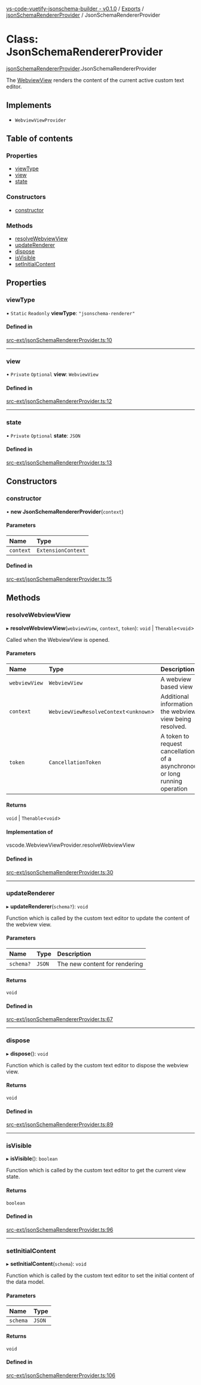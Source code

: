 [vs-code-vuetify-jsonschema-builder - v0.1.0](../README.md) / [Exports](../modules.md) / [jsonSchemaRendererProvider](../modules/jsonSchemaRendererProvider.md) / JsonSchemaRendererProvider

# Class: JsonSchemaRendererProvider

[jsonSchemaRendererProvider](../modules/jsonSchemaRendererProvider.md).JsonSchemaRendererProvider

The [WebviewView](https://code.visualstudio.com/api/extension-guides/webview) renders the content of the current active
custom text editor.

## Implements

- `WebviewViewProvider`

## Table of contents

### Properties

- [viewType](jsonSchemaRendererProvider.JsonSchemaRendererProvider.md#viewtype)
- [view](jsonSchemaRendererProvider.JsonSchemaRendererProvider.md#view)
- [state](jsonSchemaRendererProvider.JsonSchemaRendererProvider.md#state)

### Constructors

- [constructor](jsonSchemaRendererProvider.JsonSchemaRendererProvider.md#constructor)

### Methods

- [resolveWebviewView](jsonSchemaRendererProvider.JsonSchemaRendererProvider.md#resolvewebviewview)
- [updateRenderer](jsonSchemaRendererProvider.JsonSchemaRendererProvider.md#updaterenderer)
- [dispose](jsonSchemaRendererProvider.JsonSchemaRendererProvider.md#dispose)
- [isVisible](jsonSchemaRendererProvider.JsonSchemaRendererProvider.md#isvisible)
- [setInitialContent](jsonSchemaRendererProvider.JsonSchemaRendererProvider.md#setinitialcontent)

## Properties

### viewType

▪ `Static` `Readonly` **viewType**: ``"jsonschema-renderer"``

#### Defined in

[src-ext/jsonSchemaRendererProvider.ts:10](https://github.com/FlowSquad/vs-code-vuetify-jsonschema-builder/blob/b7ab68e/src-ext/jsonSchemaRendererProvider.ts#L10)

___

### view

• `Private` `Optional` **view**: `WebviewView`

#### Defined in

[src-ext/jsonSchemaRendererProvider.ts:12](https://github.com/FlowSquad/vs-code-vuetify-jsonschema-builder/blob/b7ab68e/src-ext/jsonSchemaRendererProvider.ts#L12)

___

### state

• `Private` `Optional` **state**: `JSON`

#### Defined in

[src-ext/jsonSchemaRendererProvider.ts:13](https://github.com/FlowSquad/vs-code-vuetify-jsonschema-builder/blob/b7ab68e/src-ext/jsonSchemaRendererProvider.ts#L13)

## Constructors

### constructor

• **new JsonSchemaRendererProvider**(`context`)

#### Parameters

| Name | Type |
| :------ | :------ |
| `context` | `ExtensionContext` |

#### Defined in

[src-ext/jsonSchemaRendererProvider.ts:15](https://github.com/FlowSquad/vs-code-vuetify-jsonschema-builder/blob/b7ab68e/src-ext/jsonSchemaRendererProvider.ts#L15)

## Methods

### resolveWebviewView

▸ **resolveWebviewView**(`webviewView`, `context`, `token`): `void` \| `Thenable`<`void`\>

Called when the WebviewView is opened.

#### Parameters

| Name | Type | Description |
| :------ | :------ | :------ |
| `webviewView` | `WebviewView` | A webview based view |
| `context` | `WebviewViewResolveContext`<`unknown`\> | Additional information the webview view being resolved. |
| `token` | `CancellationToken` | A token to request cancellation of a asynchronous or long running operation |

#### Returns

`void` \| `Thenable`<`void`\>

#### Implementation of

vscode.WebviewViewProvider.resolveWebviewView

#### Defined in

[src-ext/jsonSchemaRendererProvider.ts:30](https://github.com/FlowSquad/vs-code-vuetify-jsonschema-builder/blob/b7ab68e/src-ext/jsonSchemaRendererProvider.ts#L30)

___

### updateRenderer

▸ **updateRenderer**(`schema?`): `void`

Function which is called by the custom text editor to update the content of the webview view.

#### Parameters

| Name | Type | Description |
| :------ | :------ | :------ |
| `schema?` | `JSON` | The new content for rendering |

#### Returns

`void`

#### Defined in

[src-ext/jsonSchemaRendererProvider.ts:67](https://github.com/FlowSquad/vs-code-vuetify-jsonschema-builder/blob/b7ab68e/src-ext/jsonSchemaRendererProvider.ts#L67)

___

### dispose

▸ **dispose**(): `void`

Function which is called by the custom text editor to dispose the webview view.

#### Returns

`void`

#### Defined in

[src-ext/jsonSchemaRendererProvider.ts:89](https://github.com/FlowSquad/vs-code-vuetify-jsonschema-builder/blob/b7ab68e/src-ext/jsonSchemaRendererProvider.ts#L89)

___

### isVisible

▸ **isVisible**(): `boolean`

Function which is called by the custom text editor to get the current view state.

#### Returns

`boolean`

#### Defined in

[src-ext/jsonSchemaRendererProvider.ts:96](https://github.com/FlowSquad/vs-code-vuetify-jsonschema-builder/blob/b7ab68e/src-ext/jsonSchemaRendererProvider.ts#L96)

___

### setInitialContent

▸ **setInitialContent**(`schema`): `void`

Function which is called by the custom text editor to set the initial content of the data model.

#### Parameters

| Name | Type |
| :------ | :------ |
| `schema` | `JSON` |

#### Returns

`void`

#### Defined in

[src-ext/jsonSchemaRendererProvider.ts:106](https://github.com/FlowSquad/vs-code-vuetify-jsonschema-builder/blob/b7ab68e/src-ext/jsonSchemaRendererProvider.ts#L106)
